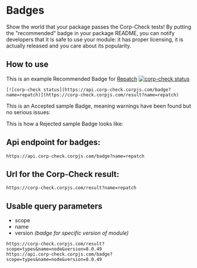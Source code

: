 # Badges
Show the world that your package passes the Corp-Check tests! By putting the "recommended" badge in your package README, you can notify developers that it is safe to use your module: it has proper licensing, it is actually released and you care about its popularity.

## How to use
This is an example Recommended Badge for [Repatch](https://www.npmjs.com/package/repatch) [![corp-check status](https://api.corp-check.corpjs.com/badge?name=repatch)](https://corp-check.corpjs.com/result?name=repatch)

```
[![corp-check status](https://api.corp-check.corpjs.com/badge?name=repatch)](https://corp-check.corpjs.com/result?name=repatch)
```

This is an Accepted sample Badge, meaning warnings have been found but no serious issues:

This is how a Rejected sample Badge looks like:

## Api endpoint for badges:
```
https://api.corp-check.corpjs.com/badge?name=repatch
```

## Url for the Corp-Check result:
```
https://corp-check.corpjs.com/result?name=repatch
```

## Usable query parameters
- scope
- name
- version _(badge for specific version of module)_
```
https://corp-check.corpjs.com/result?scope=types&name=node&version=8.0.49
https://api.corp-check.corpjs.com/badge?scope=types&name=node&version=8.0.49
```
